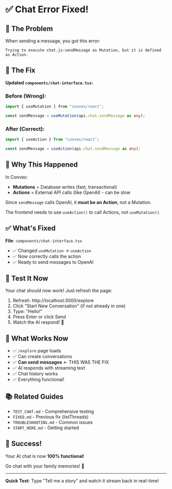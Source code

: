 # ✅ Chat Error Fixed!

## 🐛 The Problem

When sending a message, you got this error:

```
Trying to execute chat.js:sendMessage as Mutation, but it is defined as Action.
```

## 🔧 The Fix

**Updated `components/chat-interface.tsx`:**

### Before (Wrong):

```typescript
import { useMutation } from "convex/react";

const sendMessage = useMutation(api.chat.sendMessage as any);
```

### After (Correct):

```typescript
import { useAction } from "convex/react";

const sendMessage = useAction(api.chat.sendMessage as any);
```

## 📝 Why This Happened

In Convex:

- **Mutations** = Database writes (fast, transactional)
- **Actions** = External API calls (like OpenAI) - can be slow

Since `sendMessage` calls OpenAI, it **must be an Action**, not a Mutation.

The frontend needs to use `useAction()` to call Actions, not `useMutation()`.

## ✅ What's Fixed

**File**: `components/chat-interface.tsx`

- ✅ Changed `useMutation` → `useAction`
- ✅ Now correctly calls the action
- ✅ Ready to send messages to OpenAI

## 🚀 Test It Now

Your chat should now work! Just refresh the page:

1. Refresh: http://localhost:3000/explore
2. Click "Start New Conversation" (if not already in one)
3. Type: "Hello!"
4. Press Enter or click Send
5. Watch the AI respond! 🎉

## 🎯 What Works Now

- ✅ `/explore` page loads
- ✅ Can create conversations
- ✅ **Can send messages** ← THIS WAS THE FIX
- ✅ AI responds with streaming text
- ✅ Chat history works
- ✅ Everything functional!

## 📚 Related Guides

- `TEST_CHAT.md` - Comprehensive testing
- `FIXED.md` - Previous fix (listThreads)
- `TROUBLESHOOTING.md` - Common issues
- `START_HERE.md` - Getting started

## 🎉 Success!

Your AI chat is now **100% functional**!

Go chat with your family memories! 🚀

---

**Quick Test**: Type "Tell me a story" and watch it stream back in real-time!
